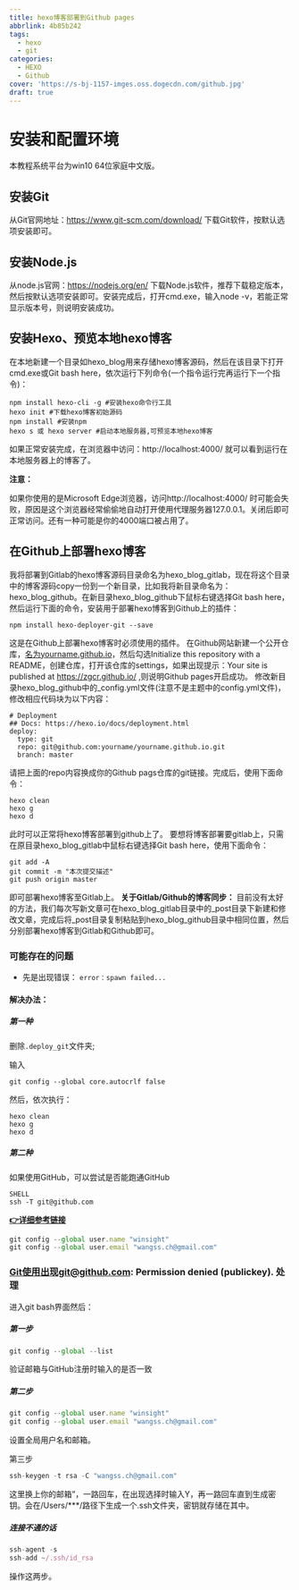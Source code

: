 ```yaml
---
title: hexo博客部署到Github pages
abbrlink: 4b85b242
tags: 
  - hexo
  - git
categories: 
  - HEXO
  - Github
cover: 'https://s-bj-1157-imges.oss.dogecdn.com/github.jpg'
draft: true
---
```




# 安装和配置环境

本教程系统平台为win10 64位家庭中文版。

## 安装Git

从Git官网地址：https://www.git-scm.com/download/ 下载Git软件，按默认选项安装即可。

## 安装Node.js

从node.js官网：https://nodejs.org/en/ 下载Node.js软件，推荐下载稳定版本，然后按默认选项安装即可。安装完成后，打开cmd.exe，输入node -v，若能正常显示版本号，则说明安装成功。

## 安装Hexo、预览本地hexo博客

在本地新建一个目录如hexo_blog用来存储hexo博客源码，然后在该目录下打开cmd.exe或Git bash here，依次运行下列命令(一个指令运行完再运行下一个指令)：

```
npm install hexo-cli -g #安装hexo命令行工具
hexo init #下载hexo博客初始源码
npm install #安装npm
hexo s 或 hexo server #启动本地服务器,可预览本地hexo博客
```

如果正常安装完成，在浏览器中访问：http://localhost:4000/ 就可以看到运行在本地服务器上的博客了。

**注意：**

如果你使用的是Microsoft Edge浏览器，访问http://localhost:4000/ 时可能会失败，原因是这个浏览器经常偷偷地自动打开使用代理服务器127.0.0.1。关闭后即可正常访问。还有一种可能是你的4000端口被占用了。

## 在Github上部署hexo博客

我将部署到Gitlab的hexo博客源码目录命名为hexo_blog_gitlab，现在将这个目录中的博客源码copy一份到一个新目录，比如我将新目录命名为：hexo_blog_github。在新目录hexo_blog_github下鼠标右键选择Git bash here，然后运行下面的命令，安装用于部署hexo博客到Github上的插件：

```
npm install hexo-deployer-git --save
```

这是在Github上部署hexo博客时必须使用的插件。
在Github网站新建一个公开仓库，[名为yourname.github.io](http://xn--yourname-wg0m349b.github.io/)，然后勾选Initialize this repository with a README，创建仓库，打开该仓库的settings，如果出现提示：Your site is published at https://zgcr.github.io/ ,则说明Github pages开启成功。
修改新目录hexo_blog_github中的_config.yml文件(注意不是主题中的config.yml文件)，修改相应代码块为以下内容：

```
# Deployment
## Docs: https://hexo.io/docs/deployment.html
deploy: 
  type: git
  repo: git@github.com:yourname/yourname.github.io.git
  branch: master
```

请把上面的repo内容换成你的Github pags仓库的git链接。完成后，使用下面命令：

```
hexo clean
hexo g
hexo d
```

此时可以正常将hexo博客部署到github上了。
要想将博客部署要gitlab上，只需在原目录hexo_blog_gitlab中鼠标右键选择Git bash here，使用下面命令：

```
git add -A
git commit -m "本次提交描述"
git push origin master
```

即可部署hexo博客至Gitlab上。
**关于Gitlab/Github的博客同步：**
目前没有太好的方法，我们每次写新文章可在hexo_blog_gitlab目录中的_post目录下新建和修改文章，完成后将_post目录复制粘贴到hexo_blog_github目录中相同位置，然后分别部署hexo博客到Gitlab和Github即可。

### 可能存在的问题

- 先是出现错误：
  `error：spawn failed...`

#### 解决办法：

##### 第一种

删除`.deploy_git`文件夹;

输入

```
git config --global core.autocrlf false
```

然后，依次执行：

```
hexo clean
hexo g
hexo d
```

##### 第二种

如果使用GitHub，可以尝试是否能跑通GitHub

```
SHELL
ssh -T git@github.com
```

[**👉详细参考链接**](https://blog.zhheo.com/p/128998ac.html)



```javascript
git config --global user.name "winsight"
git config --global user.email "wangss.ch@gmail.com"
```



### Git使用出现git@github.com: Permission denied (publickey). 处理

进入git bash界面然后：

##### 第一步

```javascript
git config --global --list
```

 验证邮箱与GitHub注册时输入的是否一致

##### 第二步

```javascript
git config --global user.name "winsight"
git config --global user.email "wangss.ch@gmail.com"
```

设置全局用户名和邮箱。

第三步

```javascript
ssh-keygen -t rsa -C "wangss.ch@gmail.com"
```

这里换上你的邮箱”，一路回车，在出现选择时输入Y，再一路回车直到生成密钥。会在/Users/***/路径下生成一个.ssh文件夹，密钥就存储在其中。

##### 连接不通的话

```javascript
ssh-agent -s
ssh-add ~/.ssh/id_rsa
```

操作这两步。

